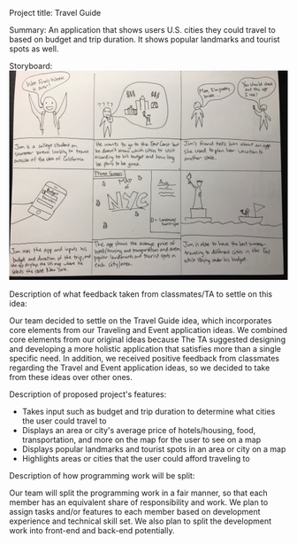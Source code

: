 Project title: Travel Guide

Summary: An application that shows users U.S. cities they could travel to based
on budget and trip duration. It shows popular landmarks and tourist spots as
well.

Storyboard:
![Travel Storyboard](/storyboard_images/TravelStoryboard.jpg?raw=true)

Description of what feedback taken from classmates/TA to settle on this idea:

Our team decided to settle on the Travel Guide idea, which incorporates core
elements from our Traveling and Event application ideas. We combined core
elements from our original ideas because The TA suggested designing and
developing a more holistic application that satisfies more than a single
specific need. In addition, we received positive feedback from classmates
regarding the Travel and Event application ideas, so we decided to take from
these ideas over other ones.

Description of proposed project's features:
- Takes input such as budget and trip duration to determine what cities the
user could travel to
- Displays an area or city's average price of hotels/housing, food,
transportation, and more on the map for the user to see on a map
- Displays popular landmarks and tourist spots in an area or city on a map
- Highlights areas or cities that the user could afford traveling to

Description of how programming work will be split:

Our team will split the programming work in a fair manner, so that each
member has an equivalent share of responsibility and work. We plan to
assign tasks and/or features to each member based on development experience
and technical skill set. We also plan to split the development work into
front-end and back-end potentially.
